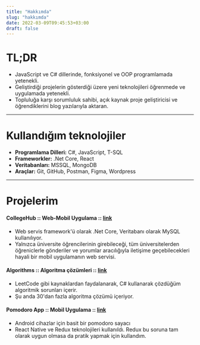 ```yaml
---
title: "Hakkımda"
slug: "hakkımda"
date: 2022-03-09T09:45:53+03:00
draft: false
---
```



# TL;DR

- JavaScript ve C# dillerinde, fonksiyonel ve OOP programlamada yetenekli.
- Geliştirdiği projelerin gösterdiği üzere yeni teknolojileri öğrenmede ve uygulamada yetenekli.
- Topluluğa karşı sorumluluk sahibi, açık kaynak proje geliştiricisi ve öğrendiklerini blog yazılarıyla aktaran.

---

# Kullandığım teknolojiler

- **Programlama Dilleri:** C#, JavaScript, T-SQL
- **Frameworkler:** .Net Core, React
- **Veritabanları:** MSSQL, MongoDB
- **Araçlar:** Git, GitHub, Postman, Figma, Wordpress

---

# Projelerim

#### CollegeHub :: Web-Mobil Uygulama ::  [link](https://github.com/berkslv/minimalistic-faceebok-clone)
    
- Web servis framework'ü olarak .Net Core, Veritabanı olarak MySQL kullanılıyor.
- Yalnızca üniversite öğrencilerinin girebileceği, tüm üniversitelerden öğreniclerle gönderiler ve yorumlar aracılığıyla iletişime geçebilecekleri hayali bir mobil uygulamanın web servisi.


#### Algorithms :: Algoritma çözümleri ::  [link](https://github.com/berkslv/algorithms)

- LeetCode gibi kaynaklardan faydalanarak, C# kullanarak çözdüğüm algoritmik sorunları içerir.
- Şu anda 30'dan fazla algoritma çözümü içeriyor.


#### Pomodoro App :: Mobil Uygulama :: [link](https://github.com/berkslv/pomodoro-app-with-react-native)

- Android cihazlar için basit bir pomodoro sayacı
- React Native ve Redux teknolojileri kullanıldı. Redux bu soruna tam olarak uygun olmasa da pratik yapmak için kullandım.